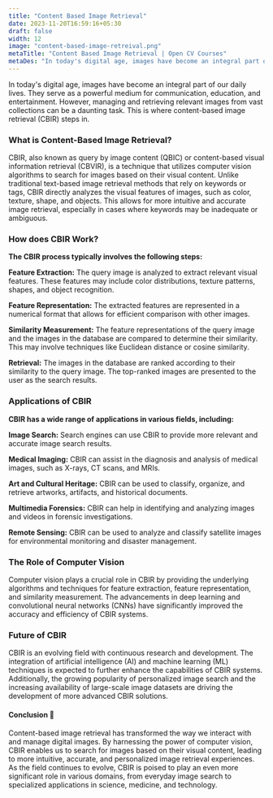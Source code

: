 ```yaml
---
title: "Content Based Image Retrieval"
date: 2023-11-20T16:59:16+05:30
draft: false
width: 12
image: "content-based-image-retreival.png"
metaTitle: "Content Based Image Retrieval | Open CV Courses"
metaDes: "In today's digital age, images have become an integral part of our daily lives. They serve as a powerful medium for communication, education, and entertainment. However, managing and retrieving relevant images from vast collections can be a daunting task. This is where content-based image retrieval (CBIR) steps in. | image retrieval"
---
```


In today's digital age, images have become an integral part of our daily lives. They serve as a powerful medium for communication, education, and entertainment. However, managing and retrieving relevant images from vast collections can be a daunting task. This is where content-based image retrieval (CBIR) steps in. <!--more-->

### What is Content-Based Image Retrieval?

CBIR, also known as query by image content (QBIC) or content-based visual information retrieval (CBVIR), is a technique that utilizes computer vision algorithms to search for images based on their visual content. Unlike traditional text-based image retrieval methods that rely on keywords or tags, CBIR directly analyzes the visual features of images, such as color, texture, shape, and objects. This allows for more intuitive and accurate image retrieval, especially in cases where keywords may be inadequate or ambiguous.

### How does CBIR Work?

**The CBIR process typically involves the following steps:**

**Feature Extraction:** 
The query image is analyzed to extract relevant visual features. These features may include color distributions, texture patterns, shapes, and object recognition.

**Feature Representation:** 
The extracted features are represented in a numerical format that allows for efficient comparison with other images.

**Similarity Measurement:** 
The feature representations of the query image and the images in the database are compared to determine their similarity. This may involve techniques like Euclidean distance or cosine similarity.

**Retrieval:** 
The images in the database are ranked according to their similarity to the query image. The top-ranked images are presented to the user as the search results.

### Applications of CBIR

**CBIR has a wide range of applications in various fields, including:**

**Image Search:** 
Search engines can use CBIR to provide more relevant and accurate image search results.

**Medical Imaging:** 
CBIR can assist in the diagnosis and analysis of medical images, such as X-rays, CT scans, and MRIs.

**Art and Cultural Heritage:** 
CBIR can be used to classify, organize, and retrieve artworks, artifacts, and historical documents.

**Multimedia Forensics:** 
CBIR can help in identifying and analyzing images and videos in forensic investigations.

**Remote Sensing:** 
CBIR can be used to analyze and classify satellite images for environmental monitoring and disaster management.

### The Role of Computer Vision

Computer vision plays a crucial role in CBIR by providing the underlying algorithms and techniques for feature extraction, feature representation, and similarity measurement. The advancements in deep learning and convolutional neural networks (CNNs) have significantly improved the accuracy and efficiency of CBIR systems.

### Future of CBIR

CBIR is an evolving field with continuous research and development. The integration of artificial intelligence (AI) and machine learning (ML) techniques is expected to further enhance the capabilities of CBIR systems. Additionally, the growing popularity of personalized image search and the increasing availability of large-scale image datasets are driving the development of more advanced CBIR solutions.

#### Conclusion 🏁

Content-based image retrieval has transformed the way we interact with and manage digital images. By harnessing the power of computer vision, CBIR enables us to search for images based on their visual content, leading to more intuitive, accurate, and personalized image retrieval experiences. As the field continues to evolve, CBIR is poised to play an even more significant role in various domains, from everyday image search to specialized applications in science, medicine, and technology.